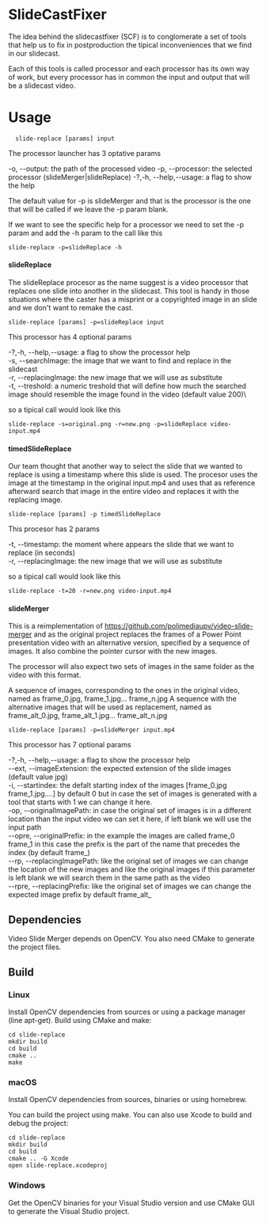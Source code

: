 # SlideCastFixer

The idea behind the slidecastfixer (SCF) is to conglomerate a set of tools that help us to fix in postproduction the tipical inconveniences that we find in our slidecast.

Each of this tools is called processor and each processor has its own way of work, but every processor has in common the input and output that will be a slidecast video.

# Usage

```
  slide-replace [params] input  
```
  
The processor launcher has 3 optative params

-o, --output: the path of the processed video 
-p, --processor: the selected processor (slideMerger|slideReplace)
-?,-h, --help,--usage: a flag to show the help

The default value for -p is slideMerger and that is the processor is the one that will be called if we leave the -p param blank.

If we want to see the specific help for a processor we need to set the -p param and add the -h param to the call like this

```
slide-replace -p=slideReplace -h
```
#### slideReplace 

The slideReplace procesor as the name suggest is a video processor that replaces one slide into another in the slidecast. This tool is handy in those situations where the caster has a misprint or a copyrighted image in an slide and we don't want to remake the cast.

```
slide-replace [params] -p=slideReplace input
```

This processor has 4 optional params

-?,-h, --help,--usage: a flag to show the processor help\
-s, --searchImage: the image that we want to find and replace in the slidecast\
-r, --replacingImage: the new image that we will use as substitute\
-t, --treshold: a numeric treshold that will define how much the searched image should resemble the image found in the video (default value 200)\

so a tipical call would look like this 

```
slide-replace -s=original.png -r=new.png -p=slideReplace video-input.mp4
```

#### timedSlideReplace

Our team thought that another way to select the slide that we wanted to replace is using a timestamp where this slide is used. 
The procesor uses the image at the timestamp in the original input.mp4 and uses that as reference afterward search that image in the entire video and replaces it with the replacing image.

```
slide-replace [params] -p timedSlideReplace
```

This procesor has 2 params

-t, --timestamp: the moment where appears the slide that we want to replace (in seconds)\
-r, --replacingImage: the new image that we will use as substitute

so a tipical call would look like this

```
slide-replace -t=20 -r=new.png video-input.mp4
```

#### slideMerger

This is a reimplementation of https://github.com/polimediaupv/video-slide-merger and as the original project replaces the frames of a Power Point presentation video with an alternative version, specified by a sequence of images. It also combine the pointer cursor with the new images.

The processor will also expect two sets of images in the same folder as the video with this format.

A sequence of images, corresponding to the ones in the original video, named as frame_0.jpg, frame_1.jpg... frame_n.jpg
A sequence with the alternative images that will be used as replacement, named as frame_alt_0.jpg, frame_alt_1.jpg... frame_alt_n.jpg

```
slide-replace [params] -p=slideMerger input.mp4
```

This processor has 7  optional params


-?,-h, --help,--usage: a flag to show the processor help\
--ext, --imageExtension: the expected extension of the slide images (default value jpg)\
-i, --startindex: the defalt starting index of the images [frame_0.jpg frame_1.jpg....] by default 0 but in case the set of images is generated with a tool that starts with 1 we can change it here.\
-op, --originalImagePath: in case the original set of images is in a different location than the input video we can set it here, if left blank we will use the input path\
--opre, --originalPrefix: in the example the images are called frame_0 frame_1 in this case the prefix is the part of the name that precedes the index (by default frame_)\
--rp, --replacingImagePath: like the original set of images we can change the location of the new images and like the original images if this parameter is left blank we will search them in the same path as the video\
--rpre, --replacingPrefix: like the original set of images we can change the expected image prefix by default frame_alt_


## Dependencies

Video Slide Merger depends on OpenCV. You also need CMake to generate the project files.

## Build

### Linux

Install OpenCV dependencies from sources or using a package manager (line apt-get). Build using CMake and make:

```
cd slide-replace
mkdir build
cd build
cmake ..
make
```

### macOS

Install OpenCV dependencies from sources, binaries or using homebrew.

You can build the project using make. You can also use Xcode to build and debug the project:

```
cd slide-replace
mkdir build
cd build
cmake .. -G Xcode
open slide-replace.xcodeproj
```

### Windows

Get the OpenCV binaries for your Visual Studio version and use CMake GUI to generate the Visual Studio project.

